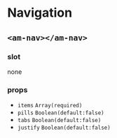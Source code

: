 # Navigation

## `<am-nav></am-nav>`

### slot
none

### props
+ `items` `Array(required)`
+ `pills` `Boolean(default:false)`
+ `tabs` `Boolean(default:false)`
+ `justify` `Boolean(default:false)`
